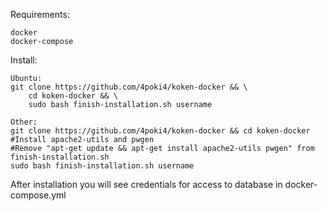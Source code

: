 Requirements: 
```
docker
docker-compose
```

Install:
```
Ubuntu:
git clone https://github.com/4poki4/koken-docker && \
    cd koken-docker && \
    sudo bash finish-installation.sh username

Other:
git clone https://github.com/4poki4/koken-docker && cd koken-docker
#Install apache2-utils and pwgen
#Remove "apt-get update && apt-get install apache2-utils pwgen" from finish-installation.sh
sudo bash finish-installation.sh username
```

After installation you will see credentials for access to database in docker-compose.yml
